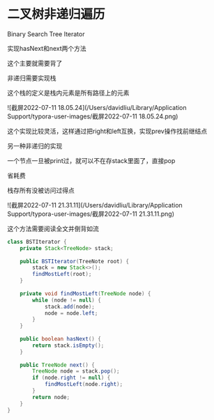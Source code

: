 # 二叉树非递归遍历



Binary Search Tree Iterator

实现hasNext和next两个方法



这个主要就需要背了

非递归需要实现栈



这个栈的定义是栈内元素是所有路径上的元素

![截屏2022-07-11 18.05.24](/Users/davidliu/Library/Application Support/typora-user-images/截屏2022-07-11 18.05.24.png)

这个实现比较灵活，这样通过把right和left互换，实现prev操作找前继结点





另一种非递归的实现

一个节点一旦被print过，就可以不在存stack里面了，直接pop



省耗费



栈存所有没被访问过得点

![截屏2022-07-11 21.31.11](/Users/davidliu/Library/Application Support/typora-user-images/截屏2022-07-11 21.31.11.png)



这个方法需要阅读全文并倒背如流



```java
class BSTIterator {
    private Stack<TreeNode> stack;
    
    public BSTIterator(TreeNote root) {
        stack = new Stack<>();
        findMostLeft(root);
    }
    
    private void findMostLeft(TreeNode node) {
        while (node != null) {
            stack.add(node);
            node = node.left;
        }
    }
    
    public boolean hasNext() {
        return stack.isEmpty();
    }
    
    public TreeNode next() {
        TreeNode node = stack.pop();
        if (node.right != null) {
            findMostLeft(node.right);
        }
        return node;
    }
}
```


